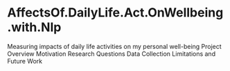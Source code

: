 # AffectsOf.DailyLife.Act.OnWellbeing.with.Nlp
Measuring impacts of daily life activities on my personal well-being
Project Overview
Motivation
Research Questions
Data Collection
Limitations and Future Work

